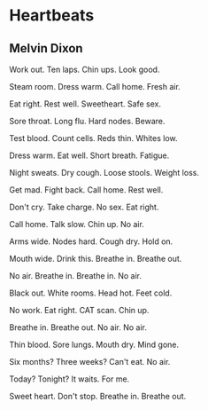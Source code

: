 # Heartbeats
## Melvin Dixon
Work out. Ten laps.
Chin ups. Look good.

Steam room. Dress warm.
Call home. Fresh air.

Eat right. Rest well.
Sweetheart. Safe sex.

Sore throat. Long flu.
Hard nodes. Beware.

Test blood. Count cells.
Reds thin. Whites low.

Dress warm. Eat well.
Short breath. Fatigue.

Night sweats. Dry cough.
Loose stools. Weight loss.

Get mad. Fight back.
Call home. Rest well.

Don't cry. Take charge.
No sex. Eat right.

Call home. Talk slow.
Chin up. No air.

Arms wide. Nodes hard.
Cough dry. Hold on.

Mouth wide. Drink this.
Breathe in. Breathe out.

No air. Breathe in.
Breathe in. No air.

Black out. White rooms.
Head hot. Feet cold.

No work. Eat right.
CAT scan. Chin up.

Breathe in. Breathe out.
No air. No air.

Thin blood. Sore lungs.
Mouth dry. Mind gone.

Six months? Three weeks?
Can't eat. No air.

Today? Tonight?
It waits. For me.

Sweet heart. Don't stop.
Breathe in. Breathe out.